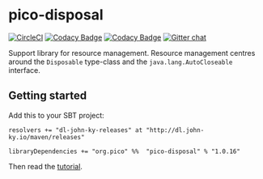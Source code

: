 # pico-disposal
[![CircleCI](https://circleci.com/gh/pico-works/pico-disposal/tree/develop.svg?style=svg)](https://circleci.com/gh/pico-works/pico-disposal/tree/develop)
[![Codacy Badge](https://api.codacy.com/project/badge/Grade/c10d87ce47dd4a10adf7ec831eea139e)](https://www.codacy.com/app/newhoggy/pico-works-pico-disposal?utm_source=github.com&amp;utm_medium=referral&amp;utm_content=pico-works/pico-disposal&amp;utm_campaign=Badge_Grade)
[![Codacy Badge](https://api.codacy.com/project/badge/Coverage/c10d87ce47dd4a10adf7ec831eea139e)](https://www.codacy.com/app/newhoggy/pico-works-pico-disposal?utm_source=github.com&amp;utm_medium=referral&amp;utm_content=pico-works/pico-disposal&amp;utm_campaign=Badge_Coverage)
[![Gitter chat](https://badges.gitter.im/Join%20Chat.svg)](https://gitter.im/pico-works/general)

Support library for resource management.  Resource management centres around the `Disposable` type-class and the
`java.lang.AutoCloseable` interface.

## Getting started

Add this to your SBT project:

```
resolvers += "dl-john-ky-releases" at "http://dl.john-ky.io/maven/releases"

libraryDependencies += "org.pico" %%  "pico-disposal" % "1.0.16"
```

Then read the [tutorial](pico-disposal/src/main/tut/tutorial.md).
